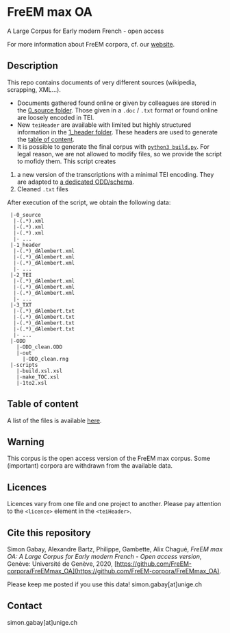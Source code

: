 # FreEM max OA

A Large Corpus for Early modern French - open access

For more information about FreEM corpora, cf. our [website](https://freem-corpora.github.io).

## Description

This repo contains documents of very different sources (wikipedia, scrapping, XML…).

* Documents gathered found online or given by colleagues are stored in the [0_source folder](https://github.com/FreEM-corpora/FreEMmax_OA/tree/master/0_source). Those given in a `.doc` / `.txt` format or found online are loosely encoded in TEI.
* New `teiHeader` are available with limited but highly structured information in the [1_header folder](https://github.com/FreEM-corpora/FreEMmax_OA/tree/master/1_header). These headers are used to generate the [table of content](https://github.com/FreEM-corpora/FreEMmax_OA/blob/master/TOC.tsv).
* It is possible to generate the final corpus with [`python3 build.py`](https://github.com/FreEM-corpora/FreEMmax_OA/blob/master/build.py). For legal reason, we are not allowed to modify files, so we provide the script to mofidy them. This script creates
1. a new version of the transcriptions with a minimal TEI encoding. They are adapted to [a dedicated ODD/schema](https://github.com/gabays/FreEMmax_OA/tree/master/ODD).
2. Cleaned `.txt` files

After execution of the script, we obtain the following data:

```
 |-0_source
  |-(.*).xml
  |-(.*).xml
  |-(.*).xml
  |- ...
 |-1_header
  |-(.*)_dAlembert.xml
  |-(.*)_dAlembert.xml
  |-(.*)_dAlembert.xml
  |- ...
 |-2_TEI
  |-(.*)_dAlembert.xml
  |-(.*)_dAlembert.xml
  |-(.*)_dAlembert.xml
  |- ...
 |-3_TXT
  |-(.*)_dAlembert.txt
  |-(.*)_dAlembert.txt
  |-(.*)_dAlembert.txt
  |-(.*)_dAlembert.txt
  |- ...
 |-ODD
   |-ODD_clean.ODD
   |-out
     |-ODD_clean.rng
 |-scripts
   |-build.xsl.xsl
   |-make_TOC.xsl
   |-1to2.xsl
```

## Table of content

A list of the files is available [here](https://github.com/FreEM-corpora/FreEMmax_OA/blob/master/TOC.tsv).

## Warning

This corpus is the open access version of the FreEM max corpus. Some (important) corpora are withdrawn from the available data.

## Licences
Licences vary from one file and one project to another. Please pay attention to the `<licence>` element in the `<teiHeader>`.

## Cite this repository
Simon Gabay, Alexandre Bartz, Philippe, Gambette, Alix Chagué, _FreEM max OA: A Large Corpus for Early modern French - Open access version_, Genève: Université de Genève, 2020, [https://github.com/FreEM-corpora/FreEMmax_OA](https://github.com/FreEM-corpora/FreEMmax_OA).

Please keep me posted if you use this data! simon.gabay[at]unige.ch

## Contact
simon.gabay[at]unige.ch
